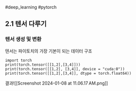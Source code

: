 #deep_learning #pytorch 
## 2.1 텐서 다루기
### 텐서 생성 및 변환

텐서는 파이토치의 가장 기본이 되는 데이터 구조

```
import torch
print(torch.tensor([[1,2],[3,4]]))
print(torch.tensor([[1,2], [3,4]], device = "cuda:0"))
print(torch.tensor([[1,2],[3,4]], dtype = torch.float64))
```

결과![[Screenshot 2024-01-08 at 11.06.17 AM.png]]
